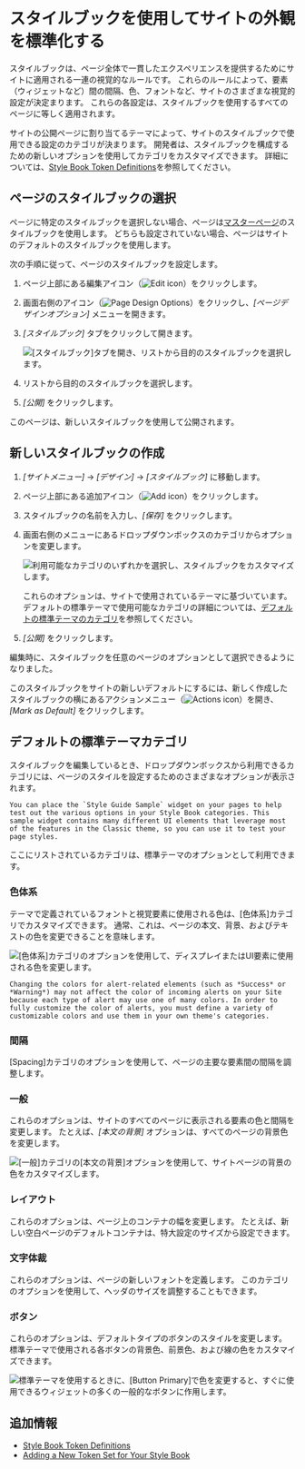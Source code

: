 # スタイルブックを使用してサイトの外観を標準化する

スタイルブックは、ページ全体で一貫したエクスペリエンスを提供するためにサイトに適用される一連の視覚的なルールです。 これらのルールによって、要素（ウィジェットなど）間の間隔、色、フォントなど、サイトのさまざまな視覚的設定が決定まります。 これらの各設定は、スタイルブックを使用するすべてのページに等しく適用されます。

サイトの公開ページに割り当てるテーマによって、サイトのスタイルブックで使用できる設定のカテゴリが決まります。 開発者は、スタイルブックを構成するための新しいオプションを使用してカテゴリをカスタマイズできます。 詳細については、[Style Book Token Definitions](./developer-guide/style-book-token-definitions.md)を参照してください。

## ページのスタイルブックの選択

ページに特定のスタイルブックを選択しない場合、ページは[マスターページ](../creating-pages/defining-headers-and-footers/master-page-templates.md)のスタイルブックを使用します。 どちらも設定されていない場合、ページはサイトのデフォルトのスタイルブックを使用します。

次の手順に従って、ページのスタイルブックを設定します。

1.  ページ上部にある編集アイコン（![Edit icon](../../images/icon-edit.png)）をクリックします。

2.  画面右側のアイコン（![Page Design Options](../../images/icon-format.png)）をクリックし、*[ページデザインオプション]* メニューを開きます。

3.  *[スタイルブック]* タブをクリックして開きます。

    ![[スタイルブック]タブを開き、リストから目的のスタイルブックを選択します。](./style-books/using-a-style-book-to-standardize-site-appearance/images/01.png)

4.  リストから目的のスタイルブックを選択します。

5.  *[公開]* をクリックします。

このページは、新しいスタイルブックを使用して公開されます。

## 新しいスタイルブックの作成

1.  *[サイトメニュー]* → *[デザイン]* → *[スタイルブック]* に移動します。

2.  ページ上部にある追加アイコン（![Add icon](../../images/icon-add.png)）をクリックします。

3.  スタイルブックの名前を入力し、*[保存]* をクリックします。

4.  画面右側のメニューにあるドロップダウンボックスのカテゴリからオプションを変更します。

    ![利用可能なカテゴリのいずれかを選択し、スタイルブックをカスタマイズします。](./style-books/using-a-style-book-to-standardize-site-appearance/images/02.png)

    これらのオプションは、サイトで使用されているテーマに基づいています。 デフォルトの標準テーマで使用可能なカテゴリの詳細については、[デフォルトの標準テーマのカテゴリ](#default-classic-theme-categories)を参照してください。

5.  *[公開]* をクリックします。

編集時に、スタイルブックを任意のページのオプションとして選択できるようになりました。

このスタイルブックをサイトの新しいデフォルトにするには、新しく作成したスタイルブックの横にあるアクションメニュー（![Actions icon](../../images/icon-actions.png)）を開き、*[Mark as Default]* をクリックします。

## デフォルトの標準テーマカテゴリ

スタイルブックを編集しているとき、ドロップダウンボックスから利用できるカテゴリには、ページのスタイルを設定するためのさまざまなオプションが表示されます。

```{tip}
You can place the `Style Guide Sample` widget on your pages to help test out the various options in your Style Book categories. This sample widget contains many different UI elements that leverage most of the features in the Classic theme, so you can use it to test your page styles. 
```

ここにリストされているカテゴリは、標準テーマのオプションとして利用できます。

### 色体系

テーマで定義されているフォントと視覚要素に使用される色は、[色体系]カテゴリでカスタマイズできます。 通常、これは、ページの本文、背景、およびテキストの色を変更できることを意味します。

![[色体系]カテゴリのオプションを使用して、ディスプレイまたはUI要素に使用される色を変更します。](./style-books/using-a-style-book-to-standardize-site-appearance/images/03.png)

```{note}
Changing the colors for alert-related elements (such as *Success* or *Warning*) may not affect the color of incoming alerts on your Site because each type of alert may use one of many colors. In order to fully customize the color of alerts, you must define a variety of customizable colors and use them in your own theme's categories.
```

### 間隔

[Spacing]カテゴリのオプションを使用して、ページの主要な要素間の間隔を調整します。

### 一般

これらのオプションは、サイトのすべてのページに表示される要素の色と間隔を変更します。 たとえば、*[本文の背景]* オプションは、すべてのページの背景色を変更します。

![[一般]カテゴリの[本文の背景]オプションを使用して、サイトページの背景の色をカスタマイズします。](./style-books/using-a-style-book-to-standardize-site-appearance/images/04.png)

### レイアウト

これらのオプションは、ページ上のコンテナの幅を変更します。 たとえば、新しい空白ページのデフォルトコンテナは、特大設定のサイズから設定できます。

### 文字体裁

これらのオプションは、ページの新しいフォントを定義します。 このカテゴリのオプションを使用して、ヘッダのサイズを調整することもできます。

### ボタン

これらのオプションは、デフォルトタイプのボタンのスタイルを変更します。 標準テーマで使用される各ボタンの背景色、前景色、および線の色をカスタマイズできます。

![標準テーマを使用するときに、[Button Primary]で色を変更すると、すぐに使用できるウィジェットの多くの一般的なボタンに作用します。](./style-books/using-a-style-book-to-standardize-site-appearance/images/05.png)

## 追加情報

  - [Style Book Token Definitions](./developer-guide/style-book-token-definitions.md)
  - [Adding a New Token Set for Your Style Book](./developer-guide/adding-a-new-token-set-for-your-style-book.md)
